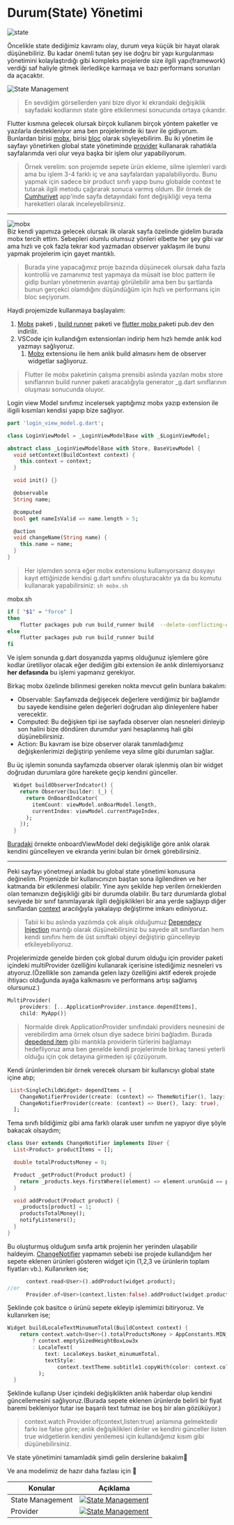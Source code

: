 # Durum(State) Yönetimi

![state](../../image/drawio/folders-state-management.png)

Öncelikle state dediğimiz kavramı olay, durum veya küçük bir hayat olarak düşünebiliriz. Bu kadar önemli tutan şey ise doğru bir yapı kurgulanması yönetimini kolaylaştırdığı gibi kompleks projelerde size ilgili yapı(framework) verdiği saf haliyle gitmek ilerledikçe karmaşa ve bazı performans sorunları da açacaktır.

![State Management](https://flutter.dev/assets/development/data-and-backend/state-mgmt/ui-equals-function-of-state-54b01b000694caf9da439bd3f774ef22b00e92a62d3b2ade4f2e95c8555b8ca7.png)

> En sevdiğim görsellerden yani bize diyor ki ekrandaki değişiklik sayfadaki kodlarının state göre etkilenmesi sonucunda ortaya çıkandır.

Flutter kısmına gelecek olursak birçok kullanım birçok yöntem paketler ve yazılarla destekleniyor ama ben projelerimde iki tavır ile gidiyorum. Bunlardan birisi [mobx](https://www.youtube.com/watch?v=OxdgMVg6yl0), birisi [bloc](https://www.youtube.com/watch?v=L5MAldB2aSc) olarak söyleyebilirim. Bu iki yönetim ile sayfayı yönetirken global state yönetiminde [provider](https://pub.dev/packages/provider) kullanarak rahatlıkla sayfalarımda veri olur veya başka bir işlem olur yapabiliyorum.

> Örnek verelim: son projemde sepete ürün ekleme, silme işlemleri vardı ama bu işlem 3-4 farklı iç ve ana sayfalardan yapalabiliyordu. Bunu yapmak için sadece bir product sınıfı yapıp bunu globalde context te tutarak ilgili metodu çağırarak sonuca varmış oldum.
> Bir örnek de [Cumhuriyet](https://play.google.com/store/apps/details?id=tr.com.vbt.cumhuriyetmobileapp) app'inde sayfa detayındaki font değişikliği veya tema hareketleri olarak inceleyebilirsiniz.

---

![mobx](../../image/core/mobx.png)  
Biz kendi yapımıza gelecek olursak ilk olarak sayfa özelinde gidelim burada mobx tercih ettim. Sebepleri olumlu olumsuz yönleri elbette her şey gibi var ama hızlı ve çok fazla tekrar kod yazmadan observer yaklaşım ile bunu yapmak projelerim için gayet mantıklı.

> Burada yine yapacağımız proje bazında düşünecek olursak daha fazla kontrollü ve zamanımız test yapmaya da müsait ise bloc pattern ile gidip bunları yönetmenin avantajı görülebilir ama ben bu şartlarda bunun gerçekci olamdığını düşündüğüm için hızlı ve performans için bloc seçiyorum.

Haydi projemizde kullanmaya başlayalım:

1. [Mobx](https://pub.dev/packages/mobx) paketi , [build runner](https://pub.dev/packages/build_runner) paketi ve [flutter mobx ](https://pub.dev/packages/flutter_mobx) paketi pub.dev den indirilir.
2. VSCode için kullandığım extensionları indirip hem hızlı hemde anlık kod yazmayı sağlıyoruz.
   1. [Mobx](https://marketplace.visualstudio.com/items?itemName=Flutterando.flutter-mobx) extensionu ile hem anlık build almasını hem de observer widgetlar sağlıyoruz.

> Flutter ile mobx paketinin çalışma prensibi aslında yazılan mobx store sınıflarının build runner paketi aracalığıyla generator \_g.dart sınıflarının oluşması sonucunda oluyor.

Login view Model sınıfımız incelersek yaptığımız mobx yazıp extension ile iligili kısımları kendisi yapıp bize sağlıyor.

```dart
part 'login_view_model.g.dart';

class LoginViewModel = _LoginViewModelBase with _$LoginViewModel;

abstract class _LoginViewModelBase with Store, BaseViewModel {
  void setContext(BuildContext context) {
    this.context = context;
  }

  void init() {}

  @observable
  String name;

  @computed
  bool get nameIsValid => name.length > 5;

  @action
  void changeName(String name) {
    this.name = name;
  }
}
```

> Her işlemden sonra eğer mobx extensionu kullanıyorsanız dosyayı kayıt ettiğinizde kendisi g.dart sınıfını oluşturacaktır ya da bu komutu kullanarak yapabilirsiniz: `sh mobx.sh`

mobx.sh

```sh
if [ "$1" = "force" ]
then
    flutter packages pub run build_runner build  --delete-conflicting-outputs
else
    flutter packages pub run build_runner build
fi

```

Ve işlem sonunda g.dart dosyanızda yapmış olduğunuz işlemlere göre kodlar üretiliyor olacak eğer dediğim gibi extension ile anlık dinlemiyorsanız **her defasında** bu işlemi yapmanız gerekiyor.

Birkaç mobx özelinde bilinmesi gereken nokta mevcut gelin bunlara bakalım:

- Observable: Sayfamızda değişecek değerlere verdiğimiz bir bağlamdır bu sayede kendisine gelen değerleri doğrudan alıp dinleyenlere haber verecektir.
- Computed: Bu değişken tipi ise sayfada observer olan nesneleri dinleyip son halini bize döndüren durumdur yani hesaplanmış hali gibi düşünebilirsiniz.
- Action: Bu kavram ise bize observer olarak tanımladığımız değişkenlerimizi değiştirip yenileme veya silme gibi durumları sağlar.

Bu üç işlemin sonunda sayfamızda observer olarak işlenmiş olan bir widget doğrudan durumlara göre harekete geçip kendini günceller.

```dart
  Widget buildObserverIndcator() {
    return Observer(builder: (_) {
      return OnBoardIndcator(
        itemCount: viewModel.onBoarModel.length,
        currentIndex: viewModel.currentPageIndex,
      );
    });
  }
```

[Buradaki](https://github.com/VB10/flutter-architecture-template/blob/master/lib/view/authenticate/onboard/view/on_board_view.dart) örnekte onboardViewModel deki değişikliğe göre anlık olarak kendini güncelleyen ve ekranda yerini bulan bir örnek görebilirsiniz.

---

Peki sayfayı yönetmeyi anladık bu global state yönetimi konusuna değinelim. Projenizde bir kullanıcınızın baştan sona ilgilendiren ve her katmanda bir etkilenmesi olabilir. Yine aynı şekilde hep verilen örneklerden olan temanızın değişikliği gibi bir durumda olabilir. Bu tarz durumlarda global seviyede bir sınıf tanımlayarak ilgili değişiklikleri bir ana yerde sağlayıp diğer sınıflardan [context](https://api.flutter.dev/flutter/widgets/State/context.html?gclsrc=ds&gclsrc=ds) aracılığıyla yakalayıp değiştirme imkanı ediniyoruz.

> Tabii ki bu aslında yazılımda çok alışık olduğumuz [Dependecy Injection](https://blog.gtiwari333.com/2011/05/understanding-dependency-injection-and.html) mantığı olarak düşünebilirsiniz bu sayede alt sınıflardan hem kendi sınıfını hem de üst sınıftaki objeyi değiştirip güncelleyip etkileyebiliyoruz.

Projelerimizde genelde birden çok global durum olduğu için provider paketi içindeki multiProvider özelliğini kullanarak içerisine istediğimiz nesneleri vs atıyoruz.(Özellikle son zamanda gelen lazy özelliğini aktif ederek projede ihtiyacı olduğunda ayağa kalkmasını ve performans artışı sağlamış olursunuz.)

```dart
MultiProvider(
    providers: [...ApplicationProvider.instance.dependItems],
    child: MyApp()}
```

> Normalde direk ApplicationProvider sınıfındaki providers nesnesini de verebilirdim ama örnek olsun diye sadece birini bağladım. Burada [depedend item](https://www.filledstacks.com/post/flutter-provider-v3-architecture/) gibi mantıkla providerin türlerini bağlamayı hedefliyoruz ama ben genelde kendi projelerimde birkaç tanesi yeterli olduğu için çok detayına girmeden işi çözüyorum.

Kendi ürünlerimden bir örnek verecek olursam bir kullanıcıyı global state içine atıp;

```dart
 List<SingleChildWidget> dependItems = [
    ChangeNotifierProvider(create: (context) => ThemeNotifier(), lazy: true),
    ChangeNotifierProvider(create: (context) => User(), lazy: true),
  ];

```

Tema sınıfı bildiğimiz gibi ama farklı olarak user sınıfım ne yapıyor diye şöyle bakacak olsaydım;

```dart
class User extends ChangeNotifier implements IUser {
  List<Product> productItems = [];

  double totalProductsMoney = 0;

  Product _getProduct(Product product) {
    return _products.keys.firstWhere((element) => element.urunGuid == product.urunGuid);
  }

  void addProduct(Product product) {
    _products[product] = 1;
    productsTotalMoney();
    notifyListeners();
  }
}
```

Bu oluşturmuş olduğum sınıfa artık projenin her yerinden ulaşabilir haldeyim. [ChangeNotifier](https://flutter.dev/docs/development/data-and-backend/state-mgmt/simple) yapmamın sebebi ise projede kullandığım her sepete eklenen ürünleri gösteren widget için (1,2,3 ve ürünlerin toplam fiyatları vb.). Kullanırken ise;

```dart
      context.read<User>().addProduct(widget.product);
//or
      Provider.of<User>(context,listen:false).addProduct(widget.product);
```

Şeklinde çok basitce o ürünü sepete ekleyip işlemimizi bitiryoruz. Ve kullanırken ise;

```dart
Widget buildLocaleTextMinumumTotal(BuildContext context) {
    return context.watch<User>().totalProductsMoney > AppConstants.MIN_VALUE
        ? context.emptySizedHeightBoxLow3x
        : LocaleText(
            text: LocaleKeys.basket_minumumTotal,
            textStyle:
                context.textTheme.subtitle1.copyWith(color: context.colorScheme.error, fontWeight: FontWeight.w300),
          );
  }
```

Şeklinde kullanıp User içindeki değişiklikten anlık haberdar olup kendini güncellemesini sağlıyoruz.(Burada sepete eklenen ürünlerde belirli bir fiyat baremi bekleniyor tutar ise başarılı text tutmaz ise boş bir alan gözüküyor.)

> context.watch Provider.of<User>(context,listen:true) anlamına gelmektedir farkı ise false göre; anlık değişiklikleri dinler ve kendini günceller listen true widgetlerin kendini yenilemesi için kullandığımız kısım gibi düşünebilirsiniz.

Ve state yönetimini tamamladık şimdi gelin derslerine bakalım👀

Ve ana modelimiz de hazır daha fazlası için 🥳

| Konular          | Açıklama                                                                                                                                                         |
| ---------------- | ---------------------------------------------------------------------------------------------------------------------------------------------------------------- |
| State Management | [![State Management](https://img.youtube.com/vi/eP2xfFylc24/0.jpg)](https://www.youtube.com/watch?v=eP2xfFylc24&list=PL1k5oWAuBhgV_XnhMSyu2YLZMZNGuD0Cv&index=3) |
| Provider         | [![State Management](https://img.youtube.com/vi/jQ8JuX5RpNc/0.jpg)](https://www.youtube.com/watch?v=jQ8JuX5RpNc&list=PL1k5oWAuBhgV_XnhMSyu2YLZMZNGuD0Cv&index=4) |
